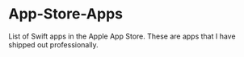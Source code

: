 # App-Store-Apps
List of Swift apps in the Apple App Store. These are apps that I have shipped out professionally.  
